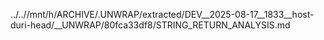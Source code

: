 ../..//mnt/h/ARCHIVE/.UNWRAP/extracted/DEV__2025-08-17__1833__host-duri-head/__UNWRAP/80fca33df8/STRING_RETURN_ANALYSIS.md